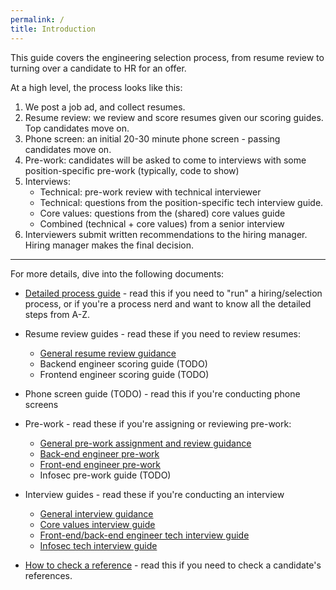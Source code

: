 ```yaml
---
permalink: /
title: Introduction
---
```


This guide covers the engineering selection process, from resume review to
turning over a candidate to HR for an offer.

At a high level, the process looks like this:

1. We post a job ad, and collect resumes.
2. Resume review: we review and score resumes given our scoring guides. Top candidates move on.
3. Phone screen: an initial 20-30 minute phone screen - passing candidates move on.
4. Pre-work: candidates will be asked to come to interviews with some position-specific pre-work (typically, code to show)
5. Interviews: 
    - Technical: pre-work review with technical interviewer
    - Technical: questions from the position-specific tech interview guide.
    - Core values: questions from the (shared) core values guide
    - Combined (technical + core values) from a senior interview
6. Interviewers submit written recommendations to the hiring manager. Hiring manager makes the final decision.

---

For more details, dive into the following documents:

* [Detailed process guide](detailed-process/) - read this if you need to "run" a hiring/selection process, or if you're a process nerd and want to know all the detailed steps from A-Z.

* Resume review guides - read these if you need to review resumes:
    * [General resume review guidance](resume-review/)
    * Backend engineer scoring guide (TODO)
    * Frontend engineer scoring guide (TODO)

* Phone screen guide (TODO) - read this if you're conducting phone screens

* Pre-work - read these if you're assigning or reviewing pre-work:
    * [General pre-work assignment and review guidance](pre-work)
    * [Back-end engineer pre-work](pre-work/backend)
    * [Front-end engineer pre-work](pre-work/frontend)
    * Infosec pre-work guide (TODO)

* Interview guides - read these if you're conducting an interview
    * [General interview guidance](interviews)
    * [Core values interview guide](interviews/core-values)
    * [Front-end/back-end engineer tech interview guide](interviews/engineer)
    * [Infosec tech interview guide](interviews/infosec)

* [How to check a reference](checking-references) - read this if you need to check a candidate's references.
